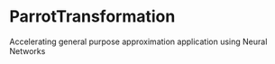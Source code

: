 # ParrotTransformation
Accelerating general purpose approximation application using Neural Networks 
